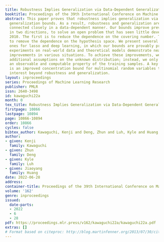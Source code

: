 ```yaml
---
title: Robustness Implies Generalization via Data-Dependent Generalization Bounds
booktitle: Proceedings of the 39th International Conference on Machine Learning
abstract: This paper proves that robustness implies generalization via data-dependent
  generalization bounds. As a result, robustness and generalization are shown to be
  connected closely in a data-dependent manner. Our bounds improve previous bounds
  in two directions, to solve an open problem that has seen little development since
  2010. The first is to reduce the dependence on the covering number. The second is
  to remove the dependence on the hypothesis space. We present several examples, including
  ones for lasso and deep learning, in which our bounds are provably preferable. The
  experiments on real-world data and theoretical models demonstrate near-exponential
  improvements in various situations. To achieve these improvements, we do not require
  additional assumptions on the unknown distribution; instead, we only incorporate
  an observable and computable property of the training samples. A key technical innovation
  is an improved concentration bound for multinomial random variables that is of independent
  interest beyond robustness and generalization.
layout: inproceedings
series: Proceedings of Machine Learning Research
publisher: PMLR
issn: 2640-3498
id: kawaguchi22a
month: 0
tex_title: Robustness Implies Generalization via Data-Dependent Generalization Bounds
firstpage: 10866
lastpage: 10894
page: 10866-10894
order: 10866
cycles: false
bibtex_author: Kawaguchi, Kenji and Deng, Zhun and Luh, Kyle and Huang, Jiaoyang
author:
- given: Kenji
  family: Kawaguchi
- given: Zhun
  family: Deng
- given: Kyle
  family: Luh
- given: Jiaoyang
  family: Huang
date: 2022-06-28
address:
container-title: Proceedings of the 39th International Conference on Machine Learning
volume: '162'
genre: inproceedings
issued:
  date-parts:
  - 2022
  - 6
  - 28
pdf: https://proceedings.mlr.press/v162/kawaguchi22a/kawaguchi22a.pdf
extras: []
# Format based on citeproc: http://blog.martinfenner.org/2013/07/30/citeproc-yaml-for-bibliographies/
---
```

